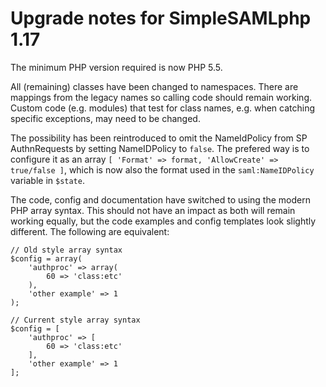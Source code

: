Upgrade notes for SimpleSAMLphp 1.17
====================================

The minimum PHP version required is now PHP 5.5.

All (remaining) classes have been changed to namespaces. There are mappings
from the legacy names so calling code should remain working. Custom code
(e.g. modules) that test for class names, e.g. when catching specific
exceptions, may need to be changed.

The possibility has been reintroduced to omit the NameIdPolicy from SP
AuthnRequests by setting NameIDPolicy to `false`. The prefered way is
to configure it as an array `[ 'Format' => format, 'AllowCreate' => true/false ]`,
which is now also the format used in the `saml:NameIDPolicy` variable
in `$state`.

The code, config and documentation have switched to using the modern PHP
array syntax. This should not have an impact as both will remain working
equally, but the code examples and config templates look slightly different.
The following are equivalent:

    // Old style array syntax
    $config = array(
        'authproc' => array(
            60 => 'class:etc'
        ),
        'other example' => 1
    );

    // Current style array syntax
    $config = [
        'authproc' => [
            60 => 'class:etc'
        ],
        'other example' => 1
    ];
